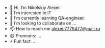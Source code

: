 - 👋 Hi, I’m Nikolskiy Alexei
- 👀 I’m interested in IT
- 🌱 I’m currently learning QA-engineer.
- 💞️ I’m looking to collaborate on ...
- 📫 How to reach me alexei.7779477@mail.ru
- 😄 Pronouns: ...
- ⚡ Fun fact: ...

<!---
Nikolskiy99/Nikolskiy99 is a ✨ special ✨ repository because its `README.md` (this file) appears on your GitHub profile.
You can click the Preview link to take a look at your changes.
--->
